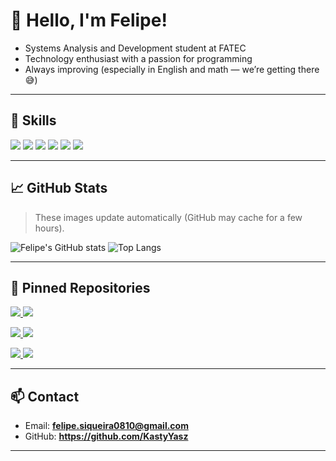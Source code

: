 # 👋 Hello, I'm Felipe!

- Systems Analysis and Development student at FATEC  
- Technology enthusiast with a passion for programming  
- Always improving (especially in English and math — we’re getting there 😅)

---

## 🧠 Skills

<img src="https://img.shields.io/badge/HTML5-E34F26?logo=html5&logoColor=white"> 
<img src="https://img.shields.io/badge/CSS3-1572B6?logo=css3&logoColor=white">
<img src="https://img.shields.io/badge/JavaScript-F7DF1E?logo=javascript&logoColor=black">
<img src="https://img.shields.io/badge/C-00599C?logo=c&logoColor=white">
<img src="https://img.shields.io/badge/C++-00599C?logo=c%2B%2B&logoColor=white">
<img src="https://img.shields.io/badge/C%23-239120?logo=c-sharp&logoColor=white">

---

## 📈 GitHub Stats

> These images update automatically (GitHub may cache for a few hours).

![Felipe's GitHub stats](https://github-readme-stats.vercel.app/api?username=KastyYasz&show_icons=true&count_private=true&theme=tokyonight&cache_seconds=7200)
![Top Langs](https://github-readme-stats.vercel.app/api/top-langs/?username=KastyYasz&layout=compact&langs_count=8&theme=tokyonight&cache_seconds=7200)

---

## 📌 Pinned Repositories

<p align="left">
  <a href="https://github.com/KastyYasz/catalogo">
    <img src="https://github-readme-stats.vercel.app/api/pin/?username=KastyYasz&repo=catalogo&theme=tokyonight" />
  </a>
  <a href="https://github.com/KastyYasz/RPG_DE_TERMINAL">
    <img src="https://github-readme-stats.vercel.app/api/pin/?username=KastyYasz&repo=RPG_DE_TERMINAL&theme=tokyonight" />
  </a>
</p>
<p align="left">
  <a href="https://github.com/KastyYasz/tasklist-cpp">
    <img src="https://github-readme-stats.vercel.app/api/pin/?username=KastyYasz&repo=tasklist-cpp&theme=tokyonight" />
  </a>
  <a href="https://github.com/KastyYasz/BaseBuddy">
    <img src="https://github-readme-stats.vercel.app/api/pin/?username=KastyYasz&repo=BaseBuddy&theme=tokyonight" />
  </a>
</p>
<p align="left">
  <a href="https://github.com/KastyYasz/hackathon-client-manager">
    <img src="https://github-readme-stats.vercel.app/api/pin/?username=KastyYasz&repo=hackathon-client-manager&theme=tokyonight" />
  </a>
  <a href="https://github.com/KastyYasz/OpenCVPython">
    <img src="https://github-readme-stats.vercel.app/api/pin/?username=KastyYasz&repo=OpenCVPython&theme=tokyonight" />
  </a>
</p>

---

## 📫 Contact

- Email: **felipe.siqueira0810@gmail.com**  
- GitHub: **https://github.com/KastyYasz**

---


